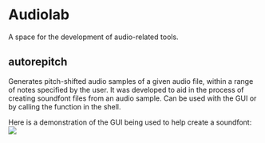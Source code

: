 # Audiolab
A space for the development of audio-related tools.

## autorepitch
Generates pitch-shifted audio samples of a given audio
file, within a range of notes specified by the user.
It was developed to aid in the process of creating soundfont files
from an audio sample. Can be used with the GUI or by calling the
function in the shell.

Here is a demonstration of the GUI being used to help create a
soundfont:   
![](autorepitch_demonstration_2.gif)
